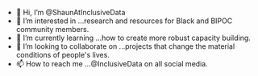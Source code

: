 - 👋 Hi, I’m @ShaunAtInclusiveData
- 👀 I’m interested in ...research and resources for Black and BIPOC community members.
- 🌱 I’m currently learning ...how to create more robust capacity building.
- 💞️ I’m looking to collaborate on ...projects that change the material conditions of people's lives.
- 📫 How to reach me ...@InclusiveData on all social media.

<!--- Generated from GitHub
ShaunAtInclusiveData/ShaunAtInclusiveData is a ✨ special ✨ repository because its `README.md` (this file) appears on your GitHub profile.
You can click the Preview link to take a look at your changes.
--->
